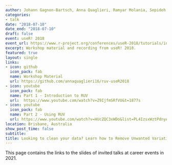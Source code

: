 ```yaml
---
author: Johann Gagnon-Bartsch, Anna Quaglieri, Ramyar Molania, Sepideh Foroutan, Marie Trussart
categories:
- talk
date: "2018-07-10"
date_end: "2018-07-10"
draft: false
event: useR! 2018
event_url: https://www.r-project.org/conferences/useR-2018/tutorials/index.html
excerpt: Workshop material and recording from useR! 2018.
featured: true
layout: single
links:
- icon: github
  icon_pack: fab
  name: Workshop Material
  url: https://github.com/annaquaglieri16/ruv-useR2018
- icon: youtube
  icon_pack: fab
  name: Part 1 - Introduction to RUV
  url:  https://www.youtube.com/watch?v=Z9IjfmSRfVU&t=1877s
- icon: youtube
  icon_pack: fab
  name: Part 2 - Using RUV
  url: https://www.youtube.com/watch?v=HUcZQC3xWDo&list=PL4IzsxWztPdnyAKQQLxA4ucpaCLdsKvZw&index=5
location: Brisbane, Australia
show_post_time: false
subtitle: 
title: Looking to clean your data? Learn how to Remove Unwanted Variation with R
---
```


This page contains the links to the slides of invited talks at career events in 2021.
